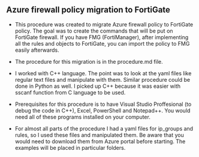 ## Azure firewall policy migration to FortiGate

- This procedure was created to migrate Azure firewall policy to FortiGate policy. The goal was to create
the commands that will be put on FortiGate firewall. If you have FMG (FortiManager), after implementing
all the rules and objects to FortiGate, you can import the policy to FMG easily afterwards.

- The procedure for this migration is in the procedure.md file.

- I worked with C++ language. The point was to look at the yaml files like regular text files and
manipulate with them. Similar procedure could be done in Python as well. I picked up C++ because it was 
easier with sscanf function from C language to be used.

- Prerequisites for this procedure is to have Visual Studio Proffesional (to debug the code in C++), Excel, 
PowerShell and Notepad++. You would need all of these programs installed on your computer. 

- For almost all parts of the procedure I had a yaml files for ip_groups and rules, so I used these files and 
manipulated them. Be aware that you would need to download them from Azure portal before starting. The examples will be placed in particular folders.

